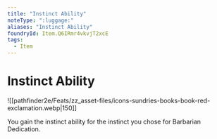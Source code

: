 ```yaml
---
title: "Instinct Ability"
noteType: ":luggage:"
aliases: "Instinct Ability"
foundryId: Item.Q6IRmr4vkvjT2xcE
tags:
  - Item
---
```


# Instinct Ability
![[pathfinder2e/Feats/zz_asset-files/icons-sundries-books-book-red-exclamation.webp|150]]

You gain the instinct ability for the instinct you chose for Barbarian Dedication.
